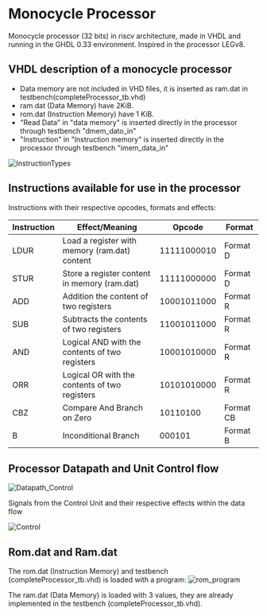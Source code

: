 # Monocycle Processor
Monocycle processor (32 bits) in riscv architecture, made in VHDL and running in the GHDL 0.33 environment. Inspired in the processor LEGv8. 
## VHDL description of a monocycle processor

  - Data memory are not included in VHD files, it is inserted as ram.dat in testbench(completeProcessor_tb.vhd)
  - ram.dat (Data Memory) have 2KiB.
  - rom.dat (Instruction Memory) have 1 KiB.
  - "Read Data" in "data memory" is inserted directly in the processor through testbench "dmem_dato_in"
  - "Instruction" in "Instruction memory" is inserted directly in the processor through testbench "imem_data_in"

![InstructionTypes](https://user-images.githubusercontent.com/59322464/167226749-3e98f9ac-0cbc-418a-9572-9d75318cf995.png)

## Instructions available for use in the processor

Instructions with their respective opcodes, formats and effects:

| Instruction  | Effect/Meaning | Opcode | Format |
| ------------- | ------------- | ------------- | ------------- |
| LDUR  | Load a register with memory (ram.dat) content  | 11111000010 | Format D |
| STUR  | Store a register content in memory (ram.dat)  |11111000000|Format D|
| ADD  | Addition the content of two registers  | 10001011000 |Format R|
| SUB  | Subtracts the contents of two registers  | 11001011000 |Format R|
| AND  | Logical AND with the contents of two registers   | 10001010000 |Format R|
| ORR  | Logical OR  with the contents of two registers |10101010000|Format R|
| CBZ  | Compare And Branch on Zero  | 10110100 |Format CB|
| B  | Inconditional Branch |    000101 |Format B|

## Processor Datapath and Unit Control flow 

![Datapath_Control](https://github.com/GustavsC/Monocycle-processor/assets/59322464/f79fafb1-a07f-45a3-a457-9c9594f982d4)


Signals from the Control Unit and their respective effects within the data flow

![Control](https://github.com/GustavsC/Monocycle-processor/assets/59322464/c660b935-c0cf-47dd-9f4a-62b2fd0e9e9e)


## Rom.dat and Ram.dat
The rom.dat (Instruction Memory) and testbench (completeProcessor_tb.vhd) is loaded with a program:
![rom_program](https://github.com/GustavsC/Monocycle-processor/assets/59322464/2ddfaeeb-e448-45c7-b859-0ed168d4d0bf)


The ram.dat (Data Memory)  is loaded with 3 values, they are already implemented in the testbench (completeProcessor_tb.vhd).
